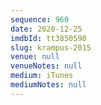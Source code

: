 ```yaml
---
sequence: 960
date: 2020-12-25
imdbId: tt3850590
slug: krampus-2015
venue: null
venueNotes: null
medium: iTunes
mediumNotes: null
---
```


